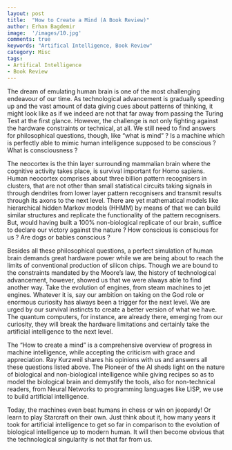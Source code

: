```yaml
---
layout: post
title:  "How to Create a Mind (A Book Review)"
author: Erhan Bagdemir
image:  '/images/10.jpg'
comments: true
keywords: "Artifical Intelligence, Book Review"
category: Misc
tags:
- Artifical Intelligence
- Book Review
---
```



The dream of emulating human brain is one of the most challenging endeavour of our time. As technological advancement is gradually speeding up and the vast amount of data giving cues about patterns of thinking, it might look like as if we indeed are not that far away from passing the Turing Test at the first glance. However, the challenge is not only fighting against the hardware constraints or technical, at all. We still need to find answers for philosophical questions, though, like “what is mind” ? Is a machine which is perfectly able to mimic human intelligence supposed to be conscious ? What is consciousness ?

The neocortex is the thin layer surrounding mammalian brain where the cognitive activity takes place, is survival important for Homo sapiens. Human neocortex comprises about three billion pattern recognisers in clusters, that are not other than small statistical circuits taking signals in through dendrites from lower layer pattern recognisers and transmit results through its axons to the next level. There are yet mathematical models like hierarchical hidden Markov models (HHMM) by means of that we can build similar structures and replicate the functionality of the pattern recognisers. But, would having built a 100% non-biological replicate of our brain, suffice to declare our victory against the nature ? How conscious is conscious for us ? Are dogs or babies conscious ?

Besides all these philosophical questions, a perfect simulation of human brain demands great hardware power while we are being about to reach the limits of conventional production of silicon chips. Though we are bound to the constraints mandated by the Moore’s law, the history of technological advancement, however, showed us that we were always able to find another way. Take the evolution of engines, from steam machines to jet engines. Whatever it is, say our ambition on taking on the God role or enormous curiosity has always been a trigger for the next level. We are urged by our survival instincts to create a better version of what we have. The quantum computers, for instance, are already there, emerging from our curiosity, they will break the hardware limitations and certainly take the artificial intelligence to the next level.

The “How to create a mind” is a comprehensive overview of progress in machine intelligence, while accepting the criticism with grace and appreciation. Ray Kurzweil shares his opinions with us and answers all these questions listed above. The Pioneer of the AI sheds light on the nature of biological and non-biological intelligence while giving recipes so as to model the biological brain and demystify the tools, also for non-technical readers, from Neural Networks to programming languages like LISP, we use to build artificial intelligence.

Today, the machines even beat humans in chess or win on jeopardy! Or learn to play Starcraft on their own. Just think about it, how many years it took for artificial intelligence to get so far in comparison to the evolution of biological intelligence up to modern human. It will then become obvious that the technological singularity is not that far from us.
